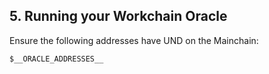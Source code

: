 
## 5. Running your Workchain Oracle

Ensure the following addresses have UND on the Mainchain:

```
$__ORACLE_ADDRESSES__
```
